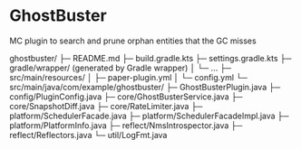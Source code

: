 # GhostBuster
MC plugin to search and prune orphan entities that the GC misses

ghostbuster/
├─ README.md
├─ build.gradle.kts
├─ settings.gradle.kts
├─ gradle/wrapper/              (generated by Gradle wrapper)
│  └─ ...
├─ src/main/resources/
│  ├─ paper-plugin.yml
│  └─ config.yml
└─ src/main/java/com/example/ghostbuster/
   ├─ GhostBusterPlugin.java
   ├─ config/PluginConfig.java
   ├─ core/GhostBusterService.java
   ├─ core/SnapshotDiff.java
   ├─ core/RateLimiter.java
   ├─ platform/SchedulerFacade.java
   ├─ platform/SchedulerFacadeImpl.java
   ├─ platform/PlatformInfo.java
   ├─ reflect/NmsIntrospector.java
   ├─ reflect/Reflectors.java
   └─ util/LogFmt.java


